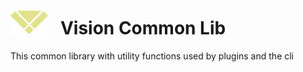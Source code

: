 # ![logo](./images/vision-logo.svg "Vision") &nbsp; Vision Common Lib

This common library with utility functions used by plugins and the cli
